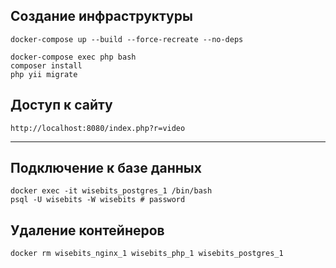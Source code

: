 ## Создание инфраструктуры

    docker-compose up --build --force-recreate --no-deps

    docker-compose exec php bash
    composer install
    php yii migrate

## Доступ к сайту
    http://localhost:8080/index.php?r=video

---

## Подключение к базе данных
    docker exec -it wisebits_postgres_1 /bin/bash
    psql -U wisebits -W wisebits # password

## Удаление контейнеров
    docker rm wisebits_nginx_1 wisebits_php_1 wisebits_postgres_1